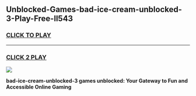 
## Unblocked-Games-bad-ice-cream-unblocked-3-Play-Free-ll543
<h3>
<a href="https://premium76.site?title=bad-ice-cream-unblocked-3&ref=20M">CLICK TO PLAY</a></h3>
<hr>

<h3>
<a href="https://premium76.site?title=bad-ice-cream-unblocked-3&ref=20M">CLICK 2 PLAY</a>
  
</h3>

<a href="https://premium76.site?title=bad-ice-cream-unblocked-3&ref=19M"><img src="https://clearcache.store/games.png"></a>


**bad-ice-cream-unblocked-3 games unblocked: Your Gateway to Fun and Accessible Online Gaming**
